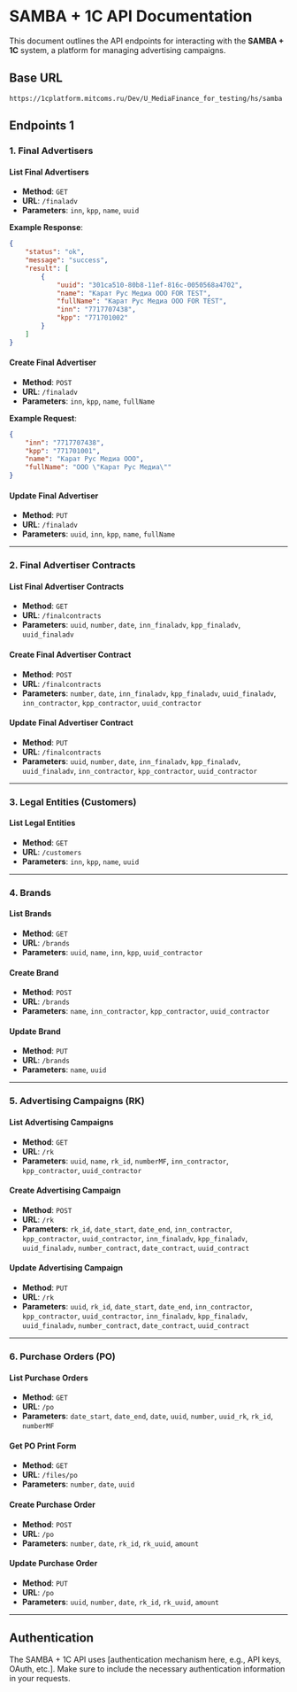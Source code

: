 # SAMBA + 1C API Documentation

This document outlines the API endpoints for interacting with the **SAMBA + 1C** system, a platform for managing advertising campaigns.

## Base URL

```
https://1cplatform.mitcoms.ru/Dev/U_MediaFinance_for_testing/hs/samba
```

## Endpoints 1

### 1. Final Advertisers

#### List Final Advertisers
- **Method**: `GET`
- **URL**: `/finaladv`
- **Parameters**: `inn`, `kpp`, `name`, `uuid`

**Example Response**:
```json
{
    "status": "ok",
    "message": "success",
    "result": [
        {
            "uuid": "301ca510-80b8-11ef-816c-0050568a4702",
            "name": "Карат Рус Медиа ООО FOR TEST",
            "fullName": "Карат Рус Медиа ООО FOR TEST",
            "inn": "7717707438",
            "kpp": "771701002"
        }
    ]
}
```

#### Create Final Advertiser
- **Method**: `POST`
- **URL**: `/finaladv`
- **Parameters**: `inn`, `kpp`, `name`, `fullName`

**Example Request**:
```json
{
    "inn": "7717707438",
    "kpp": "771701001",
    "name": "Карат Рус Медиа ООО",
    "fullName": "ООО \"Карат Рус Медиа\""
}
```

#### Update Final Advertiser
- **Method**: `PUT`
- **URL**: `/finaladv`
- **Parameters**: `uuid`, `inn`, `kpp`, `name`, `fullName`

---

### 2. Final Advertiser Contracts

#### List Final Advertiser Contracts
- **Method**: `GET`
- **URL**: `/finalcontracts`
- **Parameters**: `uuid`, `number`, `date`, `inn_finaladv`, `kpp_finaladv`, `uuid_finaladv`

#### Create Final Advertiser Contract
- **Method**: `POST`
- **URL**: `/finalcontracts`
- **Parameters**: `number`, `date`, `inn_finaladv`, `kpp_finaladv`, `uuid_finaladv`, `inn_contractor`, `kpp_contractor`, `uuid_contractor`

#### Update Final Advertiser Contract
- **Method**: `PUT`
- **URL**: `/finalcontracts`
- **Parameters**: `uuid`, `number`, `date`, `inn_finaladv`, `kpp_finaladv`, `uuid_finaladv`, `inn_contractor`, `kpp_contractor`, `uuid_contractor`

---

### 3. Legal Entities (Customers)

#### List Legal Entities
- **Method**: `GET`
- **URL**: `/customers`
- **Parameters**: `inn`, `kpp`, `name`, `uuid`

---

### 4. Brands

#### List Brands
- **Method**: `GET`
- **URL**: `/brands`
- **Parameters**: `uuid`, `name`, `inn`, `kpp`, `uuid_contractor`

#### Create Brand
- **Method**: `POST`
- **URL**: `/brands`
- **Parameters**: `name`, `inn_contractor`, `kpp_contractor`, `uuid_contractor`

#### Update Brand
- **Method**: `PUT`
- **URL**: `/brands`
- **Parameters**: `name`, `uuid`

---

### 5. Advertising Campaigns (RK)

#### List Advertising Campaigns
- **Method**: `GET`
- **URL**: `/rk`
- **Parameters**: `uuid`, `name`, `rk_id`, `numberMF`, `inn_contractor`, `kpp_contractor`, `uuid_contractor`

#### Create Advertising Campaign
- **Method**: `POST`
- **URL**: `/rk`
- **Parameters**: `rk_id`, `date_start`, `date_end`, `inn_contractor`, `kpp_contractor`, `uuid_contractor`, `inn_finaladv`, `kpp_finaladv`, `uuid_finaladv`, `number_contract`, `date_contract`, `uuid_contract`

#### Update Advertising Campaign
- **Method**: `PUT`
- **URL**: `/rk`
- **Parameters**: `uuid`, `rk_id`, `date_start`, `date_end`, `inn_contractor`, `kpp_contractor`, `uuid_contractor`, `inn_finaladv`, `kpp_finaladv`, `uuid_finaladv`, `number_contract`, `date_contract`, `uuid_contract`

---

### 6. Purchase Orders (PO)

#### List Purchase Orders
- **Method**: `GET`
- **URL**: `/po`
- **Parameters**: `date_start`, `date_end`, `date`, `uuid`, `number`, `uuid_rk`, `rk_id`, `numberMF`

#### Get PO Print Form
- **Method**: `GET`
- **URL**: `/files/po`
- **Parameters**: `number`, `date`, `uuid`

#### Create Purchase Order
- **Method**: `POST`
- **URL**: `/po`
- **Parameters**: `number`, `date`, `rk_id`, `rk_uuid`, `amount`

#### Update Purchase Order
- **Method**: `PUT`
- **URL**: `/po`
- **Parameters**: `uuid`, `number`, `date`, `rk_id`, `rk_uuid`, `amount`

---

## Authentication

The SAMBA + 1C API uses [authentication mechanism here, e.g., API keys, OAuth, etc.]. Make sure to include the necessary authentication information in your requests.